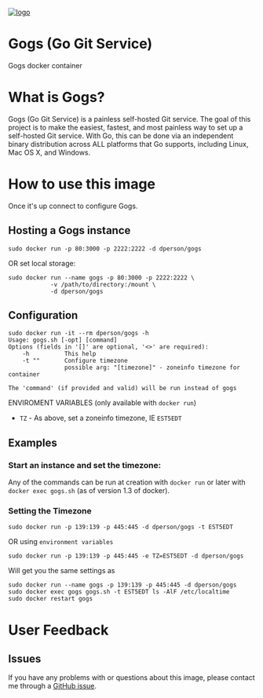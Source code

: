 [![logo](http://gogs.io/imgs/gogs-lg.png)](http://gogs.io/)

# Gogs (Go Git Service)

Gogs docker container

# What is Gogs?

Gogs (Go Git Service) is a painless self-hosted Git service. The goal of this
project is to make the easiest, fastest, and most painless way to set up a
self-hosted Git service. With Go, this can be done via an independent binary
distribution across ALL platforms that Go supports, including Linux, Mac OS X,
and Windows.

# How to use this image

Once it's up connect to configure Gogs.

## Hosting a Gogs instance

    sudo docker run -p 80:3000 -p 2222:2222 -d dperson/gogs

OR set local storage:

    sudo docker run --name gogs -p 80:3000 -p 2222:2222 \
                -v /path/to/directory:/mount \
                -d dperson/gogs

## Configuration

    sudo docker run -it --rm dperson/gogs -h
    Usage: gogs.sh [-opt] [command]
    Options (fields in '[]' are optional, '<>' are required):
        -h          This help
        -t ""       Configure timezone
                    possible arg: "[timezone]" - zoneinfo timezone for container

    The 'command' (if provided and valid) will be run instead of gogs

ENVIROMENT VARIABLES (only available with `docker run`)

 * `TZ` - As above, set a zoneinfo timezone, IE `EST5EDT`

## Examples

### Start an instance and set the timezone:

Any of the commands can be run at creation with `docker run` or later with
`docker exec gogs.sh` (as of version 1.3 of docker).

### Setting the Timezone

    sudo docker run -p 139:139 -p 445:445 -d dperson/gogs -t EST5EDT

OR using `environment variables`

    sudo docker run -p 139:139 -p 445:445 -e TZ=EST5EDT -d dperson/gogs

Will get you the same settings as

    sudo docker run --name gogs -p 139:139 -p 445:445 -d dperson/gogs
    sudo docker exec gogs gogs.sh -t EST5EDT ls -AlF /etc/localtime
    sudo docker restart gogs

# User Feedback

## Issues

If you have any problems with or questions about this image, please contact me
through a [GitHub issue](https://github.com/dperson/gogs/issues).
